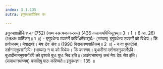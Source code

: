 ```yaml
---
index: 3.1.135
sutra: इगुपधज्ञाप्रीकिरः कः

---
```

 इगुपधज्ञाप्रीकिरः कः (752) (अथ कप्रत्ययप्रकरणम्) (436 कप्रत्ययविधिसूत्रम्॥ 3 । 1 । 6 आ. 26) (1989 वार्तिकम्॥ 1 ॥) - इगुपधेभ्य उपसर्गे कविधिर्मेषाद्यर्थः- (भाष्यम्) इगुपधेभ्य उपसर्गे को विधेयः। किं प्रयोजनम्। मेषाद्यर्थः। मेषः देवः सेवः॥ (1990 निराकरणवार्तिकम्॥ 2 ॥) - न वा बुधादीनां दर्शनादनुपसर्गेऽपि- (भाष्यम्) न वा को विधेयः। किं कारणम्। बुधादीनां दर्शनादनुपसर्गेऽपि। बुधादीनामनुपसर्गेऽपि को दृश्यते बुधः युधः भिद इति॥ (आक्षेपभाष्यम्) कथं मेषः देवः सेव इति। (समाधानभाष्यम्) पचादिषु पाठः करिष्यते॥ इगुपधज्ञा॥ 135 ॥ 